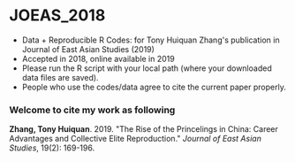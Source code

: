 # JOEAS_2018

- Data + Reproducible R Codes: for Tony Huiquan Zhang's publication in Journal of East Asian Studies (2019) 
- Accepted in 2018, online available in 2019
- Please run the R script with your local path (where your downloaded data files are saved).
- People who use the codes/data agree to cite the current paper properly.

### Welcome to cite my work as following ###
**Zhang, Tony Huiquan**. 2019. "The Rise of the Princelings in China: Career Advantages and Collective Elite Reproduction." *Journal of East Asian Studies*, 19(2): 169-196.
